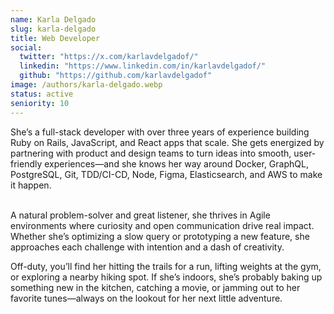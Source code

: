 ```yaml
---
name: Karla Delgado
slug: karla-delgado
title: Web Developer
social:
  twitter: "https://x.com/karlavdelgadof/"
  linkedin: "https://www.linkedin.com/in/karlavdelgadof/"
  github: "https://github.com/karlavdelgadof"
image: /authors/karla-delgado.webp
status: active
seniority: 10
---
```


She’s a full-stack developer with over three years of experience building Ruby on Rails, JavaScript, and React apps that scale. She gets energized by partnering with product and design teams to turn ideas into smooth, user-friendly experiences—and she knows her way around Docker, GraphQL, PostgreSQL, Git, TDD/CI-CD, Node, Figma, Elasticsearch, and AWS to make it happen.

<br>
A natural problem-solver and great listener, she thrives in Agile environments where curiosity and open communication drive real impact. Whether she’s optimizing a slow query or prototyping a new feature, she approaches each challenge with intention and a dash of creativity.

<br>

Off-duty, you’ll find her hitting the trails for a run, lifting weights at the gym, or exploring a nearby hiking spot. If she’s indoors, she’s probably baking up something new in the kitchen, catching a movie, or jamming out to her favorite tunes—always on the lookout for her next little adventure.
